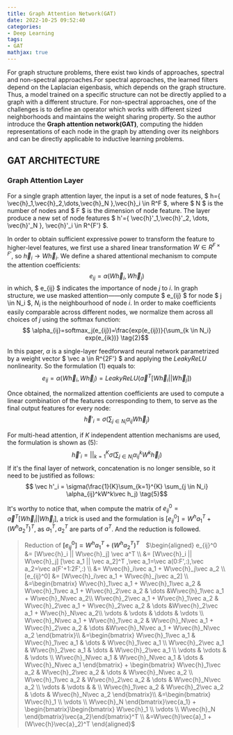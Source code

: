 ```yaml
---
title: Graph Attention Network(GAT)
date: 2022-10-25 09:52:40
categories:
- Deep Learning
tags:
- GAT
mathjax: true
---
```


For graph structure problems, there exist two kinds of approaches, spectral and non-spectral approaches.For spectral approaches, the learned filters depend on the Laplacian eigenbasis, which depends on the graph structure. Thus, a model trained on a specific structure can not be directly applied to a graph with a different structure. For non-spectral approaches, one of the challenges is to define an operator which works with different sized neighborhoods and maintains the weight sharing property. So the author introduce the **Graph attention network(GAT)**, computing the hidden representations of each node in the graph by attending over its neighbors and can be directly applicable to inductive learning problems.

<!-- more -->

## GAT ARCHITECTURE
### Graph Attention Layer
For a single graph attention layer, the input is a set of node features, $ h=\{ \vec{h}_1,\vec{h}_2,\dots,\vec{h}_N \},\vec{h}_i \in R^F $, where $ N $ is the number of nodes and $ F $ is the dimension of node feature. The layer produce a new set of node features $ h'=\{ \vec{h}'_1,\vec{h}'_2, \dots, \vec{h}'_N  \}, \vec{h}'_i \in R^{F'} $. 

In order to obtain sufficient expressive power to transform the feature to higher-level features, we first use a shared linear transformation $W \in R^{F \times F'}$, so $\vec{h}_i \to W\vec{h}_i$. We define a shared attentional mechanism to compute the attention coefficients: $$ e_{ij} = \alpha (W\vec{h}_i,W\vec{h}_j) \tag{1}$$
in which, $ e_{ij} $ indicates the importance of node $j$ to $i$. In graph structure, we use masked attention——only compute $ e_{ij} $ for node $ j \in N_i $, $N_i$ is the neighbourhood of node $i$. In order to make coefficients easily comparable across different nodes, we normalize them across all choices of $j$ using the softmax function:
$$ \alpha_{ij}=softmax_j(e_{ij})=\frac{exp(e_{ij})}{\sum_{k \in N_i} exp(e_{ik})}  \tag{2}$$

In this paper, $\alpha$ is a single-layer feedforward neural network parametrized by a weight vector $ \vec a \in R^{2F'} $ and applying the $LeakyReLU$ nonlinearity. So the formulation $(1)$ equals to:
$$ e_{ij} = \alpha (W\vec{h}_i,W\vec{h}_j)=LeakyReLU(\vec a^T [W\vec{h}_i || W\vec{h}_j]) \tag{3}$$

Once obtained, the normalized attention coefficients are used to compute a linear combination of the features corresponding to them, to serve as the final output features for every node:
$$ \vec{h}'_i=\sigma(\sum_{j \in N_i} \alpha_{ij}W\vec{h}_j) \tag{4}$$

For multi-head attention, if $K$ independent attention mechanisms are used, the formulation is shown as $(5)$:
$$ \vec h'_i = ||_{k=1}^{K} \sigma(\sum_{j \in N_i} \alpha_{ij}^kW^k\vec h_j) \tag{5}$$
If it's the final layer of network, concatenation is no longer sensible, so it need to be justified as follows:
$$ \vec h'_i =  \sigma(\frac{1}{K}\sum_{k=1}^{K} \sum_{j \in N_i} \alpha_{ij}^kW^k\vec h_j) \tag{5}$$

It's worthy to notice that, when compute the matrix of $e_{ij}^0 = \vec a^T [W\vec{h}_i || W\vec{h}_j]$, a trick is used and the formulation is $[e_{ij}^0] = W^ha_1^T + (W^ha_2^T)^T$, as $a_1^T,a_2^T$ are parts of $a^T$. And the reduction is followed.
> Reduction of **$[e_{ij}^0] = W^ha_1^T + (W^ha_2^T)^T$**
&ensp; $\begin{aligned}
e_{ij}^0 &= [W\vec{h}_i || W\vec{h}_j] \vec a^T \\
&= [W\vec{h}_i || W\vec{h}_j] [\vec a_1 || \vec a_2]^T ,\vec a_1=\vec a(0:F',:),\vec a_2=\vec a(F'+1:2F',:) \\
&= W\vec{h}_i\vec a_1 + W\vec{h}_j\vec a_2 \\
[e_{ij}^0] &= [W\vec{h}_i\vec a_1 + W\vec{h}_j\vec a_2] \\
&=\begin{bmatrix}
 W\vec{h}_1\vec a_1 + W\vec{h}_1\vec a_2 & W\vec{h}_1\vec a_1 + W\vec{h}_2\vec a_2 & \dots &W\vec{h}_1\vec a_1 + W\vec{h}_N\vec a_2\\
 W\vec{h}_2\vec a_1 + W\vec{h}_1\vec a_2 & W\vec{h}_2\vec a_1 + W\vec{h}_2\vec a_2 & \dots &W\vec{h}_2\vec a_1 + W\vec{h}_N\vec a_2\\
 \vdots & \vdots & \ddots & \vdots \\
 W\vec{h}_N\vec a_1 + W\vec{h}_1\vec a_2 & W\vec{h}_N\vec a_1 + W\vec{h}_2\vec a_2 & \dots &W\vec{h}_N\vec a_1 + W\vec{h}_N\vec a_2
\end{bmatrix}\\
&=\begin{bmatrix}
 W\vec{h}_1\vec a_1 & W\vec{h}_1\vec a_1 & \dots & W\vec{h}_1\vec a_1 \\
 W\vec{h}_2\vec a_1 & W\vec{h}_2\vec a_1 & \dots & W\vec{h}_2\vec a_1 \\
 \vdots & \vdots &  & \vdots \\
 W\vec{h}_N\vec a_1 & W\vec{h}_N\vec a_1 & \dots & W\vec{h}_N\vec a_1
\end{bmatrix} + \begin{bmatrix}
 W\vec{h}_1\vec a_2 & W\vec{h}_2\vec a_2 & \dots & W\vec{h}_N\vec a_2 \\
 W\vec{h}_1\vec a_2 & W\vec{h}_2\vec a_2 & \dots & W\vec{h}_N\vec a_2 \\
 \vdots & \vdots &  & \\
 W\vec{h}_1\vec a_2 & W\vec{h}_2\vec a_2 & \dots & W\vec{h}_N\vec a_2
\end{bmatrix}\\
&=\begin{bmatrix}
W\vec{h}_1 \\
\vdots \\
W\vec{h}_N
\end{bmatrix}\vec{a_1} + \begin{bmatrix}\begin{bmatrix}
W\vec{h}_1 \\
\vdots \\
W\vec{h}_N
\end{bmatrix}\vec{a_2}\end{bmatrix}^T \\
&=W\vec{h}\vec{a}_1 + (W\vec{h}\vec{a}_2)^T
\end{aligned}$